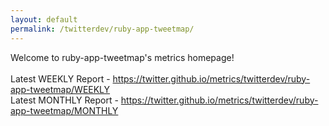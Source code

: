 ```yaml
---
layout: default
permalink: /twitterdev/ruby-app-tweetmap/
---
```

Welcome to ruby-app-tweetmap's metrics homepage!
<br><br>
Latest WEEKLY Report - <a href="https://twitter.github.io/metrics/twitterdev/ruby-app-tweetmap/WEEKLY">https://twitter.github.io/metrics/twitterdev/ruby-app-tweetmap/WEEKLY</a>
<br>
Latest MONTHLY Report - <a href="https://twitter.github.io/metrics/twitterdev/ruby-app-tweetmap/MONTHLY">https://twitter.github.io/metrics/twitterdev/ruby-app-tweetmap/MONTHLY</a>
<br>
